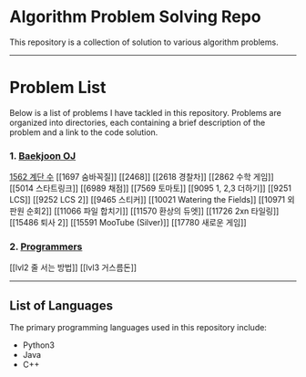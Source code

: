 # Algorithm Problem Solving Repo
This repository is a collection of solution to various algorithm problems.

---
# Problem List
Below is a list of problems I have tackled in this repository. Problems are organized into directories, each containing a brief description of the problem and a link to the code solution.
### 1. [Baekjoon OJ](<https://www.acmicpc.net/>)
[1562 계단 수](./Baekjoon_oj/)
[[1697 숨바꼭질]]
[[2468]]
[[2618 경찰차]]
[[2862 수학 게임]]
[[5014 스타트링크]]
[[6989 채점]]
[[7569 토마토]]
[[9095 1, 2,3 더하기]]
[[9251 LCS]]
[[9252 LCS 2]]
[[9465 스티커]]
[[10021 Watering the Fields]]
[[10971 외판원 순회2]]
[[11066 파일 합치기]]
[[11570 환상의 듀엣]]
[[11726 2xn 타일링]]
[[15486 퇴사 2]]
[[15591 MooTube (Silver)]]
[[17780 새로운 게임]]
### 2. [Programmers](https://programmers.co.kr/)
[[lvl2 줄 서는 방법]]
[[lvl3 거스름돈]]

---
## List of Languages
The primary programming languages used in this repository include:
- Python3 
- Java 
- C++